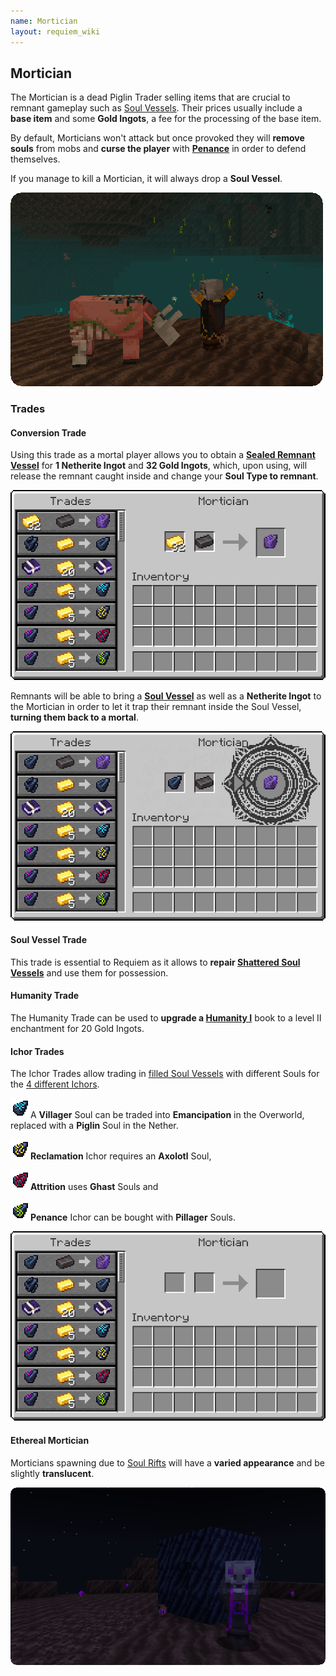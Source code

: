 ```yaml
---
name: Mortician
layout: requiem_wiki
---
```


## Mortician

The Mortician is a dead Piglin Trader selling items that are crucial to remnant gameplay such as [Soul Vessels](soul-vessels#empty-soul-vessel). Their prices usually include a **base item** and some **Gold Ingots**, a fee for the processing of the base item. 

By default, Morticians won't attack but once provoked they will **remove souls** from mobs and **curse the player** with [**Penance**](effects#penance) in order to defend themselves.

If you manage to kill a Mortician, it will always drop a **Soul Vessel**.

![Fighting Mortician](img/FightingMortician.png)

### Trades

#### Conversion Trade

Using this trade as a mortal player allows you to obtain a [**Sealed Remnant Vessel**](soul-vessels#sealed-remnant-vessel) for **1 Netherite Ingot** and **32 Gold Ingots**, which, upon using, will release the remnant caught inside and change your **Soul Type to remnant**.

![Mortal Trade](img/MorticianMortal.png)



Remnants will be able to bring a [**Soul Vessel**](soul-vessels#empty-soul-vessel) as well as a **Netherite Ingot** to the Mortician in order to let it trap their remnant inside the Soul Vessel, **turning them back to a mortal**.

![Remnant Trade](img/MorticianRemnant.png)



#### Soul Vessel Trade

This trade is essential to Requiem as it allows to **repair [Shattered Soul Vessels](soul-vessels#shattered-soul-vessel)** and use them for possession.

#### Humanity Trade

The Humanity Trade can be used to **upgrade a [Humanity I](possession#loot-mechanics)** book to a level II enchantment for 20 Gold Ingots.

#### Ichor Trades

The Ichor Trades allow trading in [filled Soul Vessels](soul-vessels#filled-soul-vessel) with different Souls for the [4 different Ichors](soul-vessels#ichor-vessels).

![Emancipation Vessel](img/ichor_vessel_emancipation.png)A **Villager** Soul can be traded into **Emancipation** in the Overworld, replaced with a **Piglin** Soul in the Nether.

![Reclamation Vessel](img/ichor_vessel_reclamation.png)**Reclamation** Ichor requires an **Axolotl** Soul,

![Attrition Vessel](img/ichor_vessel_attrition.png)**Attrition** uses **Ghast** Souls and

![Penance Vessel](img/ichor_vessel_penance.png)**Penance** Ichor can be bought with **Pillager** Souls.

![Mortician Menu](img/MorticianMenu.png)

#### Ethereal Mortician

Morticians spawning due to [Soul Rifts](obelisks#soul-rift) will have a **varied appearance** and be slightly **translucent**.

![Ethereal Mortician](img/EtherealMortician.png)

